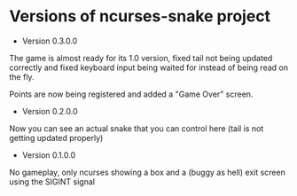 # Versions of ncurses-snake project

- Version 0.3.0.0

The game is almost ready for its 1.0 version, fixed tail not being updated correctly and
fixed keyboard input being waited for instead of being read on the fly.

Points are now being registered and added a "Game Over" screen.

- Version 0.2.0.0

Now you can see an actual snake that you can control here (tail is not getting updated properly)


- Version 0.1.0.0

No gameplay, only ncurses showing a box and a (buggy as hell) exit screen using the
SIGINT signal